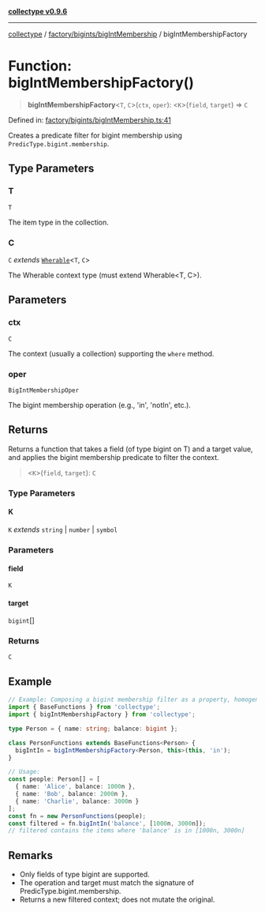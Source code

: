 [**collectype v0.9.6**](../../../../README.md)

***

[collectype](../../../../modules.md) / [factory/bigints/bigIntMembership](../README.md) / bigIntMembershipFactory

# Function: bigIntMembershipFactory()

> **bigIntMembershipFactory**\<`T`, `C`\>(`ctx`, `oper`): \<`K`\>(`field`, `target`) => `C`

Defined in: [factory/bigints/bigIntMembership.ts:41](https://github.com/maduhaime/collectype/blob/ba52424b164c706fb5e7ecc5581685b53a2ac88d/src/factory/bigints/bigIntMembership.ts#L41)

Creates a predicate filter for bigint membership using `PredicType.bigint.membership`.

## Type Parameters

### T

`T`

The item type in the collection.

### C

`C` *extends* [`Wherable`](../../../../types/utility/type-aliases/Wherable.md)\<`T`, `C`\>

The Wherable context type (must extend Wherable<T, C>).

## Parameters

### ctx

`C`

The context (usually a collection) supporting the `where` method.

### oper

`BigIntMembershipOper`

The bigint membership operation (e.g., 'in', 'notIn', etc.).

## Returns

Returns a function that takes a field (of type bigint on T) and a target value, and applies the bigint membership predicate to filter the context.

> \<`K`\>(`field`, `target`): `C`

### Type Parameters

#### K

`K` *extends* `string` \| `number` \| `symbol`

### Parameters

#### field

`K`

#### target

`bigint`[]

### Returns

`C`

## Example

```ts
// Example: Composing a bigint membership filter as a property, homogeneous model
import { BaseFunctions } from 'collectype';
import { bigIntMembershipFactory } from 'collectype';

type Person = { name: string; balance: bigint };

class PersonFunctions extends BaseFunctions<Person> {
  bigIntIn = bigIntMembershipFactory<Person, this>(this, 'in');
}

// Usage:
const people: Person[] = [
  { name: 'Alice', balance: 1000n },
  { name: 'Bob', balance: 2000n },
  { name: 'Charlie', balance: 3000n }
];
const fn = new PersonFunctions(people);
const filtered = fn.bigIntIn('balance', [1000n, 3000n]);
// filtered contains the items where 'balance' is in [1000n, 3000n]
```

## Remarks

- Only fields of type bigint are supported.
- The operation and target must match the signature of PredicType.bigint.membership.
- Returns a new filtered context; does not mutate the original.
